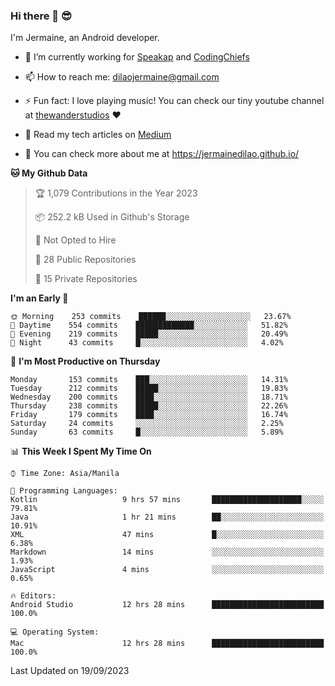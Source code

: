 ### Hi there 👋 😎
I'm Jermaine, an Android developer.

- 🔭 I’m currently working for [Speakap](https://www.speakap.com/) and [CodingChiefs](https://codingchiefs.com/en/)

- 📫 How to reach me: dilaojermaine@gmail.com

- ⚡ Fun fact: I love playing music! You can check our tiny youtube channel at [thewanderstudios](https://www.youtube.com/thewanderstudios) ♥️

- 📖 Read my tech articles on [Medium](https://jermainedilao.medium.com/)

- 👀 You can check more about me at https://jermainedilao.github.io/

<!--
**jermainedilao/jermainedilao** is a ✨ _special_ ✨ repository because its `README.md` (this file) appears on your GitHub profile.

Here are some ideas to get you started:

- 🔭 I’m currently working on ...
- 🌱 I’m currently learning ...
- 👯 I’m looking to collaborate on ...
- 🤔 I’m looking for help with ...
- 💬 Ask me about ...
- 📫 How to reach me: ...
- 😄 Pronouns: ...
- ⚡ Fun fact: ...
-->

<!--START_SECTION:waka-->
**🐱 My Github Data** 

> 🏆 1,079 Contributions in the Year 2023
 > 
> 📦 252.2 kB Used in Github's Storage 
 > 
> 🚫 Not Opted to Hire
 > 
> 📜 28 Public Repositories 
 > 
> 🔑 15 Private Repositories  
 > 
**I'm an Early 🐤** 

```text
🌞 Morning    253 commits    ██████░░░░░░░░░░░░░░░░░░░   23.67% 
🌆 Daytime    554 commits    █████████████░░░░░░░░░░░░   51.82% 
🌃 Evening    219 commits    █████░░░░░░░░░░░░░░░░░░░░   20.49% 
🌙 Night      43 commits     █░░░░░░░░░░░░░░░░░░░░░░░░   4.02%

```
📅 **I'm Most Productive on Thursday** 

```text
Monday       153 commits    ███░░░░░░░░░░░░░░░░░░░░░░   14.31% 
Tuesday      212 commits    █████░░░░░░░░░░░░░░░░░░░░   19.83% 
Wednesday    200 commits    ████░░░░░░░░░░░░░░░░░░░░░   18.71% 
Thursday     238 commits    █████░░░░░░░░░░░░░░░░░░░░   22.26% 
Friday       179 commits    ████░░░░░░░░░░░░░░░░░░░░░   16.74% 
Saturday     24 commits     ░░░░░░░░░░░░░░░░░░░░░░░░░   2.25% 
Sunday       63 commits     █░░░░░░░░░░░░░░░░░░░░░░░░   5.89%

```


📊 **This Week I Spent My Time On** 

```text
⌚︎ Time Zone: Asia/Manila

💬 Programming Languages: 
Kotlin                   9 hrs 57 mins       ████████████████████░░░░░   79.81% 
Java                     1 hr 21 mins        ██░░░░░░░░░░░░░░░░░░░░░░░   10.91% 
XML                      47 mins             █░░░░░░░░░░░░░░░░░░░░░░░░   6.38% 
Markdown                 14 mins             ░░░░░░░░░░░░░░░░░░░░░░░░░   1.93% 
JavaScript               4 mins              ░░░░░░░░░░░░░░░░░░░░░░░░░   0.65%

🔥 Editors: 
Android Studio           12 hrs 28 mins      █████████████████████████   100.0%

💻 Operating System: 
Mac                      12 hrs 28 mins      █████████████████████████   100.0%

```


 Last Updated on 19/09/2023
<!--END_SECTION:waka-->
